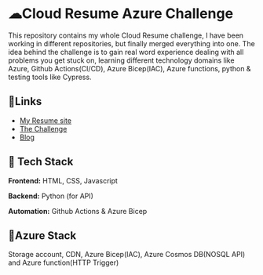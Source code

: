 # ☁Cloud Resume Azure Challenge

This repository contains my whole Cloud Resume challenge, I have been working in different repositories, but finally merged everything into one. The idea behind the challenge is to gain real word experience dealing with all problems you get stuck on, learning different technology domains like Azure, Github Actions(CI/CD), Azure Bicep(IAC), Azure functions, python & testing tools like Cypress.

## 🔗Links
 - [My Resume site](https://resume.finsrud.cloud/)
 - [The Challenge](https://cloudresumechallenge.dev/docs/the-challenge/azure/)
 - [Blog](https://blog.finsrud.cloud/)

## 🤖 Tech Stack

**Frontend:** HTML, CSS, Javascript

**Backend:** Python (for API)

**Automation:** Github Actions & Azure Bicep
## 🧿Azure Stack
Storage account, CDN, Azure Bicep(IAC), Azure Cosmos DB(NOSQL API) and Azure function(HTTP Trigger)
